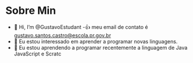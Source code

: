 # Sobre Min
- 👋 Hi, I’m @GustavoEstudant
-:+1: meu email de contato é gustavo.santos.castro@escola.pr.gov.br 
- 👀 Eu estou interessado em aprender a programar novas linguagens.
- 🌱 Eu estou aprendendo a programar recentemente a linguagem de Java JavaScript  e Scratc

<!---
GustavoEstudant/GustavoEstudant is a ✨ special ✨ repository because its `README.md` (this file) appears on your GitHub profile.
You can click the Preview link to take a look at your changes.
--->
